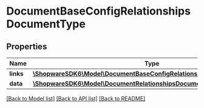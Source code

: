 # DocumentBaseConfigRelationshipsDocumentType

## Properties
Name | Type | Description | Notes
------------ | ------------- | ------------- | -------------
**links** | [**\ShopwareSDK6\Model\DocumentBaseConfigRelationshipsDocumentTypeLinks**](DocumentBaseConfigRelationshipsDocumentTypeLinks.md) |  | [optional] 
**data** | [**\ShopwareSDK6\Model\DocumentRelationshipsDocumentTypeData**](DocumentRelationshipsDocumentTypeData.md) |  | [optional] 

[[Back to Model list]](../../README.md#documentation-for-models) [[Back to API list]](../../README.md#documentation-for-api-endpoints) [[Back to README]](../../README.md)

